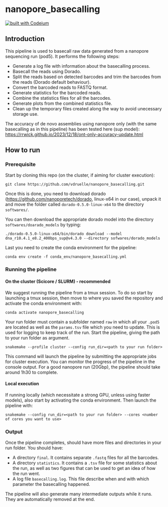 # nanopore_basecalling

[![built with Codeium](https://codeium.com/badges/main)](https://codeium.com)

## Introduction
This pipeline is used to basecall raw data generated from a nanopore sequencing run (pod5). It performs the following steps:

- Generate a log file with information about the basecalling process.
- Basecall the reads using Dorado.
- Split the reads based on detected barcodes and trim the barcodes from the reads (Dorado default behaviour).
- Convert the barcoded reads to FASTQ format.
- Generate statistics for the barcoded reads.
- Combine the statistics files for all the barcodes.
- Generate plots from the combined statistics file.
- Clean up the temporary files created along the way to avoid unecessary storage use.

The accuracy of de novo assemblies using nanopore only (with the same basecalling as in this pipeline) has been tested here (sup model): https://rrwick.github.io/2023/12/18/ont-only-accuracy-update.html

## How to run

### Prerequisite
Start by cloning this repo (on the cluster, if aiming for cluster execution):
```
git clone https://github.com/vdruelle/nanopore_basecalling.git
```

Once this is done, you need to download dorado (https://github.com/nanoporetech/dorado, linux-x64 in our case), unpack it and move the folder called `dorado-0.5.0-linux-x64` to the directory `softwares/`.

You can then download the appropriate dorado model into the directory `softwares/doarado_models` by typing:
```
./dorado-0.5.0-linux-x64/bin/dorado download --model dna_r10.4.1_e8.2_400bps_sup@v4.3.0 --directory sofwares/dorado_models
```

Last you need to create the conda environment for the pipeline:
```
conda env create -f conda_env/nanopore_basecalling.yml
```

### Running the pipeline
#### On the cluster (Scicore / SLURM) - recommended
We suggest running the pipeline from a tmux session. To do so start by launching a tmux session, then move to where you saved the repository and activate the conda environment with:

```
conda activate nanopore_basecalling
```

Your run folder must contain a subfolder named `raw` in which all your `.pod5` are located as well as the `params.tsv` file which you need to update. This is used for logging to keep track of the run. Start the pipeline, giving the path to your run folder as argument.
```
snakemake --profile cluster --config run_dir=<path to your run folder>
```
This command will launch the pipeline by submitting the appropriate jobs for cluster execution.
You can monitor the progress of the pipeline in the console output. For a good nanopore run (20Gbp), the pipeline should take around 1h30 to complete.

#### Local execution
If running locally (which necessitate a strong GPU, unless using faster models), also start by activating the conda environment. Then launch the pipeline with:

```
snakemake --config run_dir=<path to your run folder> --cores <number of cores you want to use>
```

### Output
Once the pipeline completes, should have more files and directories in your run folder. You should have:
- A directory `final`. It contains separate `.fastq` files for all the barcodes.
- A directory `statistics`. It contains a `.tsv` file for some statistics about the run, as well as two figures that can be used to get an idea of how the run went.
- A log file `basecalling.log`. This file describe when and with which parameter the basecalling happened.

The pipeline will also generate many intermediate outputs while it runs. They are automatically removed at the end.